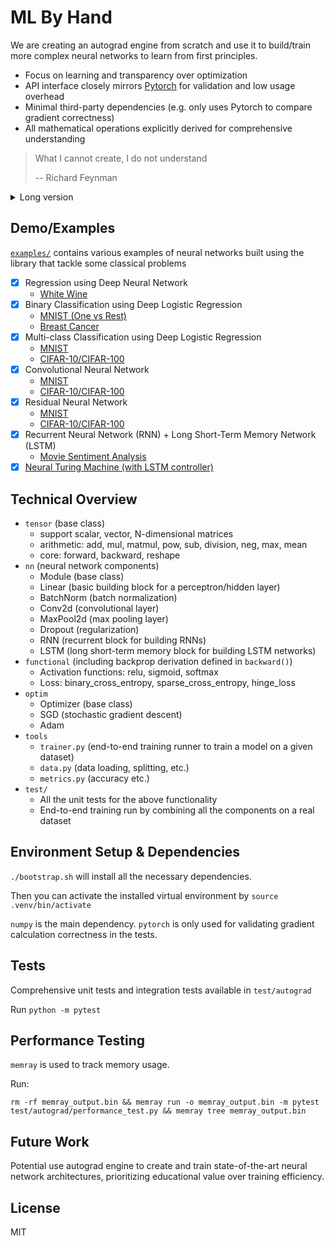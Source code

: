 # ML By Hand

We are creating an autograd engine from scratch and use it to build/train more complex neural networks to learn from first principles.

- Focus on learning and transparency over optimization
- API interface closely mirrors [Pytorch](https://github.com/pytorch/pytorch/tree/main) for validation and low usage overhead
- Minimal third-party dependencies (e.g. only uses Pytorch to compare gradient correctness)
- All mathematical operations explicitly derived for comprehensive understanding

> What I cannot create, I do not understand
>
> -- Richard Feynman

<details>
  <summary>Long version</summary>

  **Autograd** ([wikipedia](https://en.wikipedia.org/wiki/Automatic_differentiation)) computes exact derivatives by tracking computations and applying the chain rule systematically. It enables efficient backpropagation in neural networks, allowing them to learn from errors and adjust parameters automatically.

  The primary motivation is to learn about neural networks from scratch and from first principles. There are many good ML libraries out there (e.g. Tensorflow, Pytorch, Scikit-learn, etc.) that are well-optimized and have a lot of features. But they often introduce lots of abstractions, which hides the underlying concepts and make it difficult to understand how they work. I believe, to better utilize those abstractions/libraries, we must first understand how everything works from ground up. This is the guiding princple for this project. All mathematical and calculus operations are explicitly derived in the code without abstraction. Also, debugging a neural network, especially the `backward()` implementations of various functions (e.g. loss, and activation), offers a rewarding learning experience.

  This project took inspiration from [Micrograd](https://github.com/karpathy/micrograd/tree/master), and kept the API interface as close as possible to [Pytorch](https://github.com/pytorch/pytorch/tree/main) to reduce extra usage overhead and utilize it to validate correctness.
</details>

## Demo/Examples

[`examples/`](https://github.com/workofart/ml-by-hand/tree/main/examples) contains various examples of neural networks built using the library that tackle some classical problems

- [x] Regression using Deep Neural Network
  - [White Wine](https://github.com/workofart/ml-by-hand/blob/a2d55fdd9dc969f3848e0b15c3ac01a47736e655/test/autograd/test_train.py#L30)
- [x] Binary Classification using Deep Logistic Regression
  - [MNIST (One vs Rest)](https://github.com/workofart/ml-by-hand/blob/f4d3ab9e7903e2e675bdcd781695ab3e23908472/examples/mnist.py#L82)
  - [Breast Cancer](https://github.com/workofart/ml-by-hand/blob/f4d3ab9e7903e2e675bdcd781695ab3e23908472/test/autograd/test_train.py#L12)
- [x] Multi-class Classification using Deep Logistic Regression
  - [MNIST](https://github.com/workofart/ml-by-hand/blob/f4d3ab9e7903e2e675bdcd781695ab3e23908472/examples/mnist.py#L14)
  - [CIFAR-10/CIFAR-100](https://github.com/workofart/ml-by-hand/blob/f4d3ab9e7903e2e675bdcd781695ab3e23908472/examples/cifar.py#L13)
- [x] Convolutional Neural Network
  - [MNIST](https://github.com/workofart/ml-by-hand/blob/a2d55fdd9dc969f3848e0b15c3ac01a47736e655/examples/mnist.py#L37)
  - [CIFAR-10/CIFAR-100](https://github.com/workofart/ml-by-hand/blob/f8dbe2454fa2b04fe2fe2a9bca02c584c9c7b54a/examples/cifar.py#L35)
- [x] Residual Neural Network
  - [MNIST](https://github.com/workofart/ml-by-hand/blob/09c680f9864c842f5e4d543f4cc837fd15dd5269/examples/mnist.py#L15)
  - [CIFAR-10/CIFAR-100](https://github.com/workofart/ml-by-hand/blob/09c680f9864c842f5e4d543f4cc837fd15dd5269/examples/cifar.py#L36)
- [x] Recurrent Neural Network (RNN) + Long Short-Term Memory Network (LSTM)
  - [Movie Sentiment Analysis](https://github.com/workofart/ml-by-hand/blob/cedd9ef72a0b7d2c04958e5a7819e530efc87916/examples/movie_sentiment.py#L76)
- [x] [Neural Turing Machine (with LSTM controller)](https://github.com/workofart/ml-by-hand/blob/main/examples/neural_turing_machine.py)
## Technical Overview
- `tensor` (base class)
  - support scalar, vector, N-dimensional matrices
  - arithmetic: add, mul, matmul, pow, sub, division, neg, max, mean
  - core: forward, backward, reshape
- `nn` (neural network components)
  - Module (base class)
  - Linear (basic building block for a perceptron/hidden layer)
  - BatchNorm (batch normalization)
  - Conv2d (convolutional layer)
  - MaxPool2d (max pooling layer)
  - Dropout (regularization)
  - RNN (recurrent block for building RNNs)
  - LSTM (long short-term memory block for building LSTM networks)
- `functional` (including backprop derivation defined in `backward()`)
  - Activation functions: relu, sigmoid, softmax
  - Loss: binary_cross_entropy, sparse_cross_entropy, hinge_loss
- `optim`
  - Optimizer (base class)
  - SGD (stochastic gradient descent)
  - Adam
- `tools`
  - `trainer.py` (end-to-end training runner to train a model on a given dataset)
  - `data.py` (data loading, splitting, etc.)
  - `metrics.py` (accuracy etc.)
- `test/`
  - All the unit tests for the above functionality
  - End-to-end training run by combining all the components on a real dataset

## Environment Setup & Dependencies
`./bootstrap.sh` will install all the necessary dependencies.

Then you can activate the installed virtual environment by `source .venv/bin/activate`

`numpy` is the main dependency. `pytorch` is only used for validating gradient calculation correctness in the tests.

## Tests
Comprehensive unit tests and integration tests available in `test/autograd`

Run `python -m pytest`

## Performance Testing

`memray` is used to track memory usage.

Run:
```
rm -rf memray_output.bin && memray run -o memray_output.bin -m pytest test/autograd/performance_test.py && memray tree memray_output.bin
```

## Future Work
Potential use autograd engine to create and train state-of-the-art neural network architectures, prioritizing educational value over training efficiency.

## License
MIT
